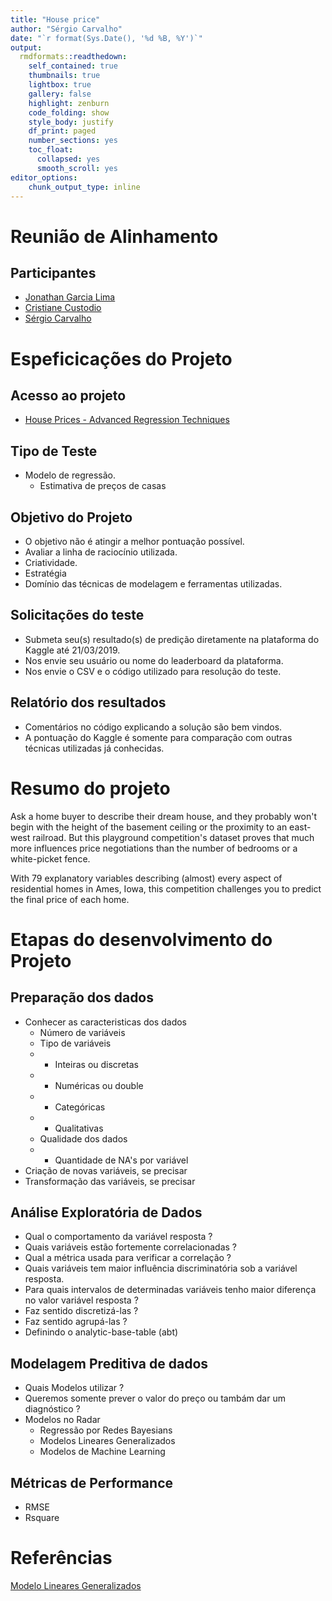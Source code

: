 ```yaml
---
title: "House price"
author: "Sérgio Carvalho"
date: "`r format(Sys.Date(), '%d %B, %Y')`"
output:
  rmdformats::readthedown:
    self_contained: true
    thumbnails: true
    lightbox: true
    gallery: false
    highlight: zenburn 
    code_folding: show
    style_body: justify
    df_print: paged
    number_sections: yes
    toc_float:
      collapsed: yes
      smooth_scroll: yes
editor_options: 
    chunk_output_type: inline
---
```


# Reunião de Alinhamento  

## Participantes

* [Jonathan Garcia Lima](https://www.linkedin.com/in/jonathanglima/) 
* [Cristiane Custodio](https://www.linkedin.com/in/cristiane-cust%C3%B3dio-ab255b71/)
* [Sérgio Carvalho](https://sergiocarvalho-estatistico.github.io/)


# Espeficicações do Projeto

## Acesso ao projeto

  * [House Prices - Advanced Regression Techniques](https://www.kaggle.com/c/house-prices-advanced-regression-techniques)

## Tipo de Teste

  * Modelo de regressão. 
      * Estimativa de preços de casas 
      
## Objetivo do Projeto

  * O objetivo não é atingir a melhor pontuação possível.
  * Avaliar a linha de raciocínio utilizada.
  * Criatividade.
  * Estratégia 
  * Domínio das técnicas de modelagem e ferramentas utilizadas.
      

## Solicitações do teste

  * Submeta seu(s) resultado(s) de predição diretamente na plataforma do Kaggle até 21/03/2019.
  * Nos envie seu usuário ou nome do leaderboard da plataforma.
  * Nos envie o CSV e o código utilizado para resolução do teste.

## Relatório dos resultados

  * Comentários no código explicando a solução são bem vindos. 
  * A pontuação do Kaggle é somente para comparação com outras técnicas utilizadas já conhecidas.


# Resumo do projeto 

Ask a home buyer to describe their dream house, and they probably won't begin with the height of the basement ceiling or the proximity to an east-west railroad. But this playground competition's dataset proves that much more influences price negotiations than the number of bedrooms or a white-picket fence.

With 79 explanatory variables describing (almost) every aspect of residential homes in Ames, Iowa, this competition challenges you to predict the final price of each home.  


# Etapas do desenvolvimento do Projeto

## Preparação dos dados

  * Conhecer as caracteristicas dos dados
      * Número de variáveis
      * Tipo de variáveis
      * * Inteiras ou discretas
      * * Numéricas ou double
      * * Categóricas
      * * Qualitativas
      * Qualidade dos dados          
      * * Quantidade de NA's por variável
  * Criação de novas variáveis, se precisar
  * Transformação das variáveis, se precisar

## Análise Exploratória de Dados

  * Qual o comportamento da variável resposta ?
  * Quais variáveis estão fortemente correlacionadas ?
  * Qual a métrica usada para verificar a correlação ? 
  * Quais variáveis tem maior influência discriminatória sob a variável resposta.
  * Para quais intervalos de determinadas variáveis tenho maior diferença no valor variável resposta ?
  * Faz sentido discretizá-las ?
  * Faz sentido agrupá-las ?
  * Definindo o analytic-base-table (abt)


## Modelagem Preditiva de dados

  * Quais Modelos utilizar ? 
  * Queremos somente prever o valor do preço ou tambám dar um diagnóstico ?  
  * Modelos no Radar
      * Regressão por Redes Bayesians
      * Modelos Lineares Generalizados
      * Modelos de Machine Learning
      
## Métricas de Performance

  * RMSE
  * Rsquare
  

# Referências
  
[Modelo Lineares Generalizados](https://www.ime.usp.br/~giapaula/texto_2013.pdf)
